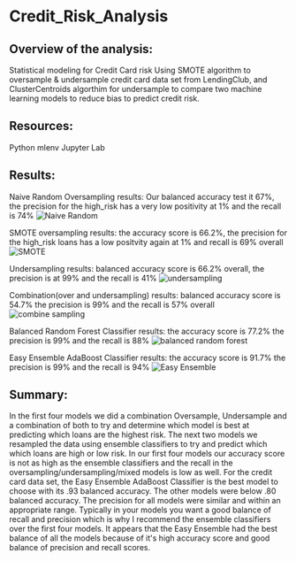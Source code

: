 # Credit_Risk_Analysis

## Overview of the analysis: 
Statistical modeling for Credit Card risk
Using SMOTE algorithm to oversample & undersample credit card data set from LendingClub, and ClusterCentroids algorthim for undersample to compare two machine learning models to reduce bias to predict credit risk.

## Resources:
Python mlenv
Jupyter Lab

## Results: 

Naive Random Oversampling results: Our balanced accuracy test it 67%, the precision for the high_risk has a very low positivity at 1% and the recall is 74%
![Naive Random](https://user-images.githubusercontent.com/106544424/194430273-38b2a9fe-d1a6-4349-956e-9d9920b2ab41.png)


SMOTE oversampling results: the accuracy score is 66.2%, the precision for the high_risk loans has a low positvity again at 1% and recall is 69% overall
![SMOTE](https://user-images.githubusercontent.com/106544424/194430295-52fa530e-158c-46c0-93f1-3d7db74fade3.png)


Undersampling results: balanced accuracy score is 66.2% overall, the precision is at 99% and the recall is 41%
![undersampling](https://user-images.githubusercontent.com/106544424/194430307-ef38bfbf-6642-4556-a03b-ee98372c267e.png)


Combination(over and undersampling) results: balanced accuracy score is 54.7% the precision is 99% and the recall is 57% overall
![combine sampling](https://user-images.githubusercontent.com/106544424/194430315-1b9dfea9-2974-4b31-900f-d55582899c06.png)


Balanced Random Forest Classifier results: the accuracy score is 77.2% the precision is 99% and the recall is 88%
![balanced random forest](https://user-images.githubusercontent.com/106544424/194430334-ee3727a8-76dc-446d-ba8d-bddd7cf5954f.png)


Easy Ensemble AdaBoost Classifier results: the accuracy score is 91.7% the precision is 99% and the recall is 94%
![Easy Ensemble](https://user-images.githubusercontent.com/106544424/194430341-ac3ec224-8841-4b44-ae55-bee9bb6a8ad0.png)


## Summary: 
In the first four models we did a combination Oversample, Undersample and a combination of both to try and determine which model is best at predicting which loans are the highest risk. The next two models we resampled the data using ensemble classifiers to try and predict which which loans are high or low risk. In our first four models our accuracy score is not as high as the ensemble classifiers and the recall in the oversampling/undersampling/mixed models is low as well. 
For the credit card data set, the Easy Ensemble AdaBoost Classifier is the best model to choose with its .93 balanced accuracy. The other models were below .80 balanced accuracy. The precision for all models were similar and within an appropriate range.
Typically in your models you want a good balance of recall and precision which is why I recommend the ensemble classifiers over the first four models. It appears that the Easy Ensemble had the best balance of all the models because of it's high accuracy score and good balance of precision and recall scores.

